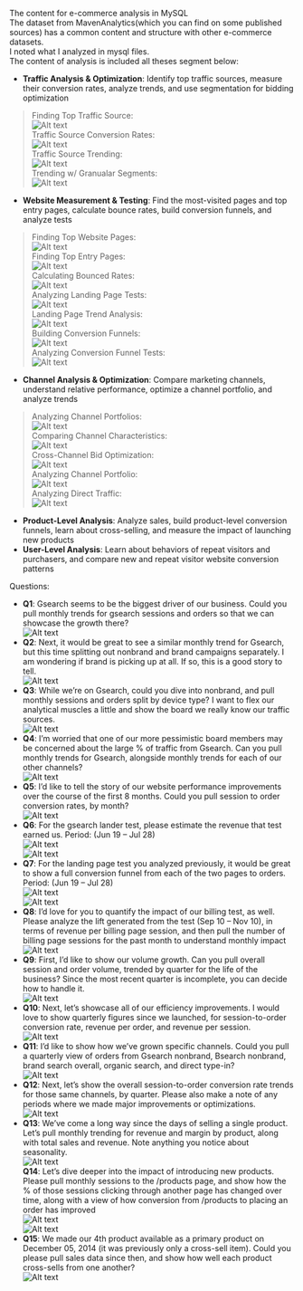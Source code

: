 The content for e-commerce analysis in MySQL  
The dataset from MavenAnalytics(which you can find on some published sources) has a common content and structure with other e-commerce datasets.  
I noted what I analyzed in mysql files.  
The content of analysis is included all theses segment below:  
- **Traffic Analysis & Optimization**: Identify top traffic sources, measure their conversion rates, analyze trends, and use segmentation for bidding optimization  
> Finding Top Traffic Source:  
![Alt text](https://raw.githubusercontent.com/trieulch/E-commerce-Analysis/refs/heads/main/Traffic%20Analysis%20%26%20Optimization/Results/1_traffic_source_analysis.png)  
> Traffic Source Conversion Rates:  
![Alt text](https://raw.githubusercontent.com/trieulch/E-commerce-Analysis/refs/heads/main/Traffic%20Analysis%20%26%20Optimization/Results/2_traffic_source_analysis.png)  
> Traffic Source Trending:  
![Alt text](https://raw.githubusercontent.com/trieulch/E-commerce-Analysis/refs/heads/main/Traffic%20Analysis%20%26%20Optimization/Results/3_traffic_source_analysis.png)  
> Trending w/ Granualar Segments:  
![Alt text](https://raw.githubusercontent.com/trieulch/E-commerce-Analysis/refs/heads/main/Traffic%20Analysis%20%26%20Optimization/Results/4_traffic_source_analysis.png)  
- **Website Measurement & Testing**: Find the most-visited pages and top entry pages, calculate bounce rates, build conversion funnels, and analyze tests  
> Finding Top Website Pages:  
![Alt text](https://raw.githubusercontent.com/trieulch/E-commerce-Analysis/refs/heads/main/Website%20Measurement%20%26%20Testing/Results/1_website_measurement_testing.png)  
> Finding Top Entry Pages:  
![Alt text](https://raw.githubusercontent.com/trieulch/E-commerce-Analysis/refs/heads/main/Website%20Measurement%20%26%20Testing/Results/2_website_measurement_testing.png)  
> Calculating Bounced Rates:  
![Alt text](https://raw.githubusercontent.com/trieulch/E-commerce-Analysis/refs/heads/main/Website%20Measurement%20%26%20Testing/Results/3_website_measurement_testing.png)  
> Analyzing Landing Page Tests:  
![Alt text](https://raw.githubusercontent.com/trieulch/E-commerce-Analysis/refs/heads/main/Website%20Measurement%20%26%20Testing/Results/4_website_measurement_testing.png)  
> Landing Page Trend Analysis:  
![Alt text](https://raw.githubusercontent.com/trieulch/E-commerce-Analysis/refs/heads/main/Website%20Measurement%20%26%20Testing/Results/5_website_measurement_testing.png)  
> Building Conversion Funnels:  
![Alt text](https://raw.githubusercontent.com/trieulch/E-commerce-Analysis/refs/heads/main/Website%20Measurement%20%26%20Testing/Results/6_website_measurement_testing.png)  
> Analyzing Conversion Funnel Tests:  
![Alt text](https://raw.githubusercontent.com/trieulch/E-commerce-Analysis/refs/heads/main/Website%20Measurement%20%26%20Testing/Results/7_website_measurement_testing.png)  
- **Channel Analysis & Optimization**: Compare marketing channels, understand relative performance, optimize a channel portfolio, and analyze trends
> Analyzing Channel Portfolios:  
![Alt text](https://github.com/trieulch/E-commerce-Analysis/blob/main/Channel%20Analysis%20%26%20Optimization/Result/1_Channel_Analysis_Optimization.png)  
> Comparing Channel Characteristics:  
![Alt text](https://github.com/trieulch/E-commerce-Analysis/blob/main/Channel%20Analysis%20%26%20Optimization/Result/2_Channel_Analysis_Optimization.png)  
> Cross-Channel Bid Optimization:  
![Alt text](https://github.com/trieulch/E-commerce-Analysis/blob/main/Channel%20Analysis%20%26%20Optimization/Result/3_Channel_Analysis_Optimization.png)  
> Analyzing Channel Portfolio:  
![Alt text](https://github.com/trieulch/E-commerce-Analysis/blob/main/Channel%20Analysis%20%26%20Optimization/Result/4_Channel_Analysis_Optimization.png)  
> Analyzing Direct Traffic:  
![Alt text](https://github.com/trieulch/E-commerce-Analysis/blob/main/Channel%20Analysis%20%26%20Optimization/Result/5_Channel_Analysis_Optimization.png)  
- **Product-Level Analysis**: Analyze sales, build product-level conversion funnels, learn about cross-selling, and measure the impact of launching new products  
- **User-Level Analysis**: Learn about behaviors of repeat visitors and purchasers, and compare new and repeat visitor website conversion patterns  
  
Questions:
- **Q1**: Gsearch seems to be the biggest driver of our business. Could you pull monthly trends for gsearch sessions 
and orders so that we can showcase the growth there?  
![Alt text](https://raw.githubusercontent.com/trieulch/E-commerce-Analysis/refs/heads/main/results/Q1.png)  
- **Q2**: Next, it would be great to see a similar monthly trend for Gsearch, but this time splitting out nonbrand and 
brand campaigns separately. I am wondering if brand is picking up at all. If so, this is a good story to tell.  
![Alt text](https://raw.githubusercontent.com/trieulch/E-commerce-Analysis/refs/heads/main/results/Q2.png)  
- **Q3**: While we’re on Gsearch, could you dive into nonbrand, and pull monthly sessions and orders split by device 
type? I want to flex our analytical muscles a little and show the board we really know our traffic sources.  
![Alt text](https://raw.githubusercontent.com/trieulch/E-commerce-Analysis/refs/heads/main/results/Q3.png)  
- **Q4**: I’m worried that one of our more pessimistic board members may be concerned about the large % of traffic from 
Gsearch. Can you pull monthly trends for Gsearch, alongside monthly trends for each of our other channels?  
![Alt text](https://raw.githubusercontent.com/trieulch/E-commerce-Analysis/refs/heads/main/results/Q4.png)  
- **Q5**: I’d like to tell the story of our website performance improvements over the course of the first 8 months. 
Could you pull session to order conversion rates, by month?  
![Alt text](https://raw.githubusercontent.com/trieulch/E-commerce-Analysis/refs/heads/main/results/Q5.png)  
- **Q6**: For the gsearch lander test, please estimate the revenue that test earned us. Period: (Jun 19 – Jul 28)  
![Alt text](https://raw.githubusercontent.com/trieulch/E-commerce-Analysis/refs/heads/main/results/Q6.png)  
![Alt text](https://raw.githubusercontent.com/trieulch/E-commerce-Analysis/refs/heads/main/results/Q6_1.png)  
- **Q7**: For the landing page test you analyzed previously, it would be great to show a full conversion funnel from each 
of the two pages to orders. Period: (Jun 19 – Jul 28)  
![Alt text](https://raw.githubusercontent.com/trieulch/E-commerce-Analysis/refs/heads/main/results/Q7.png)  
![Alt text](https://raw.githubusercontent.com/trieulch/E-commerce-Analysis/refs/heads/main/results/Q7_1.png)  
- **Q8**: I’d love for you to quantify the impact of our billing test, as well. Please analyze the lift generated from the test 
(Sep 10 – Nov 10), in terms of revenue per billing page session, and then pull the number of billing page sessions 
for the past month to understand monthly impact  
![Alt text](https://raw.githubusercontent.com/trieulch/E-commerce-Analysis/refs/heads/main/results/Q8.png)  
- **Q9**: First, I’d like to show our volume growth. Can you pull overall session and order volume, trended by quarter 
for the life of the business? Since the most recent quarter is incomplete, you can decide how to handle it.  
![Alt text](https://raw.githubusercontent.com/trieulch/E-commerce-Analysis/refs/heads/main/results/Q9.png)  
- **Q10**: Next, let’s showcase all of our efficiency improvements. I would love to show quarterly figures since we 
launched, for session-to-order conversion rate, revenue per order, and revenue per session.  
![Alt text](https://raw.githubusercontent.com/trieulch/E-commerce-Analysis/refs/heads/main/results/Q10.png)  
- **Q11**: I’d like to show how we’ve grown specific channels. Could you pull a quarterly view of orders from Gsearch 
nonbrand, Bsearch nonbrand, brand search overall, organic search, and direct type-in?  
![Alt text](https://raw.githubusercontent.com/trieulch/E-commerce-Analysis/refs/heads/main/results/Q11.png)  
- **Q12**: Next, let’s show the overall session-to-order conversion rate trends for those same channels, by quarter. 
Please also make a note of any periods where we made major improvements or optimizations.  
![Alt text](https://raw.githubusercontent.com/trieulch/E-commerce-Analysis/refs/heads/main/results/Q12.png)  
- **Q13**: We’ve come a long way since the days of selling a single product. Let’s pull monthly trending for revenue 
and margin by product, along with total sales and revenue. Note anything you notice about seasonality.  
![Alt text](https://raw.githubusercontent.com/trieulch/E-commerce-Analysis/refs/heads/main/results/Q13.png)  
**Q14**: Let’s dive deeper into the impact of introducing new products. Please pull monthly sessions to the /products 
page, and show how the % of those sessions clicking through another page has changed over time, along with 
a view of how conversion from /products to placing an order has improved  
![Alt text](https://raw.githubusercontent.com/trieulch/E-commerce-Analysis/refs/heads/main/results/Q14.png)  
![Alt text](https://raw.githubusercontent.com/trieulch/E-commerce-Analysis/refs/heads/main/results/Q14_1.png)  
- **Q15**: We made our 4th product available as a primary product on December 05, 2014 (it was previously only a cross-sell 
item). Could you please pull sales data since then, and show how well each product cross-sells from one another?  
![Alt text](https://raw.githubusercontent.com/trieulch/E-commerce-Analysis/refs/heads/main/results/Q15.png)  
